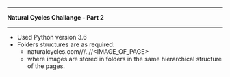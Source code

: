 *****************************************
****Natural Cycles Challange - Part 2****
*****************************************

- Used Python version 3.6
- Folders structures are as required:
	- naturalcycles.com/<LANGUAGE>/<PAGE>/../<PAGE>/<IMAGE_OF_PAGE>
	- where images are stored in folders in the same hierarchical structure of the pages.